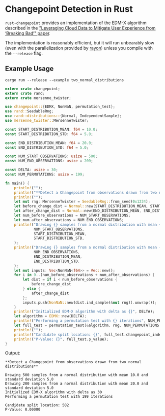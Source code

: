 # Changepoint Detection in Rust

`rust-changepoint` provides an implementation of the EDM-X algorithm described
in the ["Leveraging Cloud Data to Mitigate User Experience from ‘Breaking Bad’" paper](https://courses.cit.cornell.edu/nj89/docs/edm.pdf).

The implementation is reasonably efficient, but it will run unbearably slow (even with the
parallelization provided by [rayon](https://github.com/nikomatsakis/rayon)) unless you
compile with the `--release` flag.

## Example Usage

`cargo run --release --example two_normal_distributions`

```rust
extern crate changepoint;
extern crate rand;
extern crate mersenne_twister;

use changepoint::{EDMX, NonNaN, permutation_test};
use rand::SeedableRng;
use rand::distributions::{Normal, IndependentSample};
use mersenne_twister::MersenneTwister;

const START_DISTRIBUTION_MEAN: f64 = 10.0;
const START_DISTRIBUTION_STD: f64 = 5.0;

const END_DISTRIBUTION_MEAN: f64 = 20.0;
const END_DISTRIBUTION_STD: f64 = 5.0;

const NUM_START_OBSERVATIONS: usize = 500;
const NUM_END_OBSERVATIONS: usize = 200;

const DELTA: usize = 30;
const NUM_PERMUTATIONS: usize = 199;

fn main() {
    println!("");
    println!("**Detect a Changepoint from observations drawn from two normal distributions**");
    println!("");
    let mut rng: MersenneTwister = SeedableRng::from_seed(0x1234);
    let before_change_dist = Normal::new(START_DISTRIBUTION_MEAN, START_DISTRIBUTION_STD);
    let after_change_dist = Normal::new(END_DISTRIBUTION_MEAN, END_DISTRIBUTION_STD);
    let num_before_observations = NUM_START_OBSERVATIONS;
    let num_after_observations = NUM_END_OBSERVATIONS;
    println!("Drawing {} samples from a normal distribution with mean {} and standard deviation {}",
             NUM_START_OBSERVATIONS,
             START_DISTRIBUTION_MEAN,
             START_DISTRIBUTION_STD,
    );
    println!("Drawing {} samples from a normal distribution with mean {} and standard deviation {}",
             NUM_END_OBSERVATIONS,
             END_DISTRIBUTION_MEAN,
             END_DISTRIBUTION_STD,
    );
    let mut inputs: Vec<NonNaN<f64>> = Vec::new();
    for i in 0..(num_before_observations + num_after_observations) {
        let dist = if i < num_before_observations {
            before_change_dist
        } else {
            after_change_dist
        };
        inputs.push(NonNaN::new(dist.ind_sample(&mut rng)).unwrap());
    }
    println!("Initialized EDM-X algorithm with delta as {}", DELTA);
    let algorithm = EDMX::new(DELTA);
    println!("Performing a permutation test with {} iterations", NUM_PERMUTATIONS);
    let full_test = permutation_test(&algorithm, rng, NUM_PERMUTATIONS, &inputs).unwrap();
    println!("");
    println!("Candidate split location: {}", full_test.changepoint_index);
    println!("P-Value: {}", full_test.p_value);
}
```

Output:

```
**Detect a Changepoint from observations drawn from two normal distributions**

Drawing 500 samples from a normal distribution with mean 10.0 and standard deviation 5.0
Drawing 200 samples from a normal distribution with mean 20.0 and standard deviation 5.0
Initialized EDM-X algorithm with delta as 30
Performing a permutation test with 199 iterations

Candidate split location: 502
P-Value: 0.00000
```
